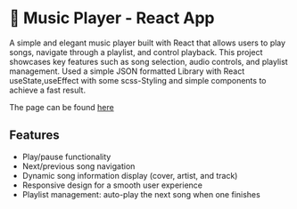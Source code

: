 # 🎵 Music Player - React App

A simple and elegant music player built with React that allows users to play songs, navigate through a playlist, and control playback. This project showcases key features such as song selection, audio controls, and playlist management.
Used a simple JSON formatted Library with React useState,useEffect with some scss-Styling and simple components to achieve a fast result.

The page can be found [here](https://lucashahne.github.io/musicplayer/)

## Features

- Play/pause functionality
- Next/previous song navigation
- Dynamic song information display (cover, artist, and track)
- Responsive design for a smooth user experience
- Playlist management: auto-play the next song when one finishes
